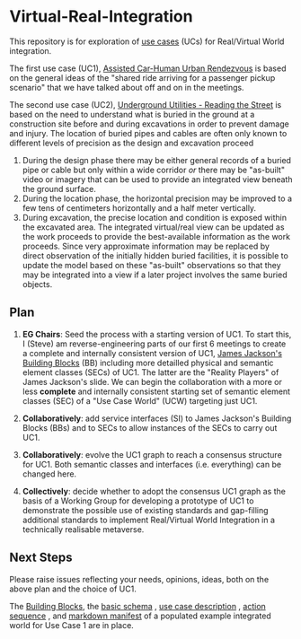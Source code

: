 # Virtual-Real-Integration

This repository is for exploration of [use cases](https://github.com/MetaverseStandards/Virtual-Real-Integration/blob/main/src/readme.md) (UCs) for Real/Virtual World integration. 

The first use case (UC1), [Assisted Car-Human Urban Rendezvous](https://github.com/MetaverseStandards/Virtual-Real-Integration/blob/main/src/UC1/readme.md) is based on the general ideas of the "shared ride arriving for a passenger pickup scenario" that we have talked about off and on in the meetings. 

The second use case (UC2), [Underground Utilities - Reading the Street](https://github.com/MetaverseStandards/Virtual-Real-Integration/tree/main/src/UC2) is based on the need to understand what is buried in the ground at a construction site before and during excavations in order to prevent damage and injury. The location of buried pipes and cables are often only known  to different levels of precision as the design and excavation proceed
1. During the design phase there may be either general records of a buried pipe or cable but only within a wide corridor _or_ there may be "as-built" video or imagery that can be used to provide an integrated view beneath the ground surface.
2. During the location phase, the horizontal precision may be improved to a few tens of centimeters horizontally and a half meter vertically.
3. During excavation, the precise location and condition is exposed within the excavated area.
The integrated virtual/real view can be updated as the work proceeds to provide the best-available information as the work proceeds. Since very approximate information may be replaced by direct observation of the initially hidden buried facilities, it is possible to update the model based on these "as-built" observations so that they may be integrated into a view if a later project involves the same buried objects.
 

## Plan



1. **EG Chairs**: Seed the process with a starting version of UC1. To start this, I (Steve) am reverse-engineering parts of our first 6 meetings to create a complete and internally consistent version of UC1, [James Jackson's Building Blocks](https://github.com/MetaverseStandards/Virtual-Real-Integration/tree/main/src/buildingblocks#readme) (BB) including more detailled physical and semantic element classes (SECs) of UC1.  The latter are the "Reality Players" of James Jackson's slide. We can begin the collaboration with a more or less **complete** and internally consistent starting set of semantic element classes (SEC) of a "Use Case World" (UCW) targeting just UC1.

2. **Collaboratively**: add service interfaces (SI) to James Jackson's Building Blocks (BBs) and to SECs to allow instances of the SECs to carry out UC1.  

3. **Collaboratively**: evolve the UC1 graph to reach a consensus structure for UC1. Both semantic classes and interfaces (i.e. everything) can be changed here.

4. **Collectively**: decide whether to adopt the consensus UC1 graph as the basis of a Working Group for developing a prototype of UC1 to demonstrate the possible use of existing standards and gap-filling additional standards to implement Real/Virtual World Integration in a technically realisable metaverse. 

## Next Steps

Please raise issues reflecting your needs, opinions, ideas, both on the above plan and the choice of UC1.

The [Building Blocks](https://github.com/MetaverseStandards/Virtual-Real-Integration/tree/main/src/buildingblocks#readme), the [basic schema](https://github.com/MetaverseStandards/Virtual-Real-Integration/tree/main/src/UC1/world) , [use case description](https://github.com/MetaverseStandards/Virtual-Real-Integration/tree/main/src/UC1#readme) , [action sequence](https://github.com/MetaverseStandards/Virtual-Real-Integration/tree/main/src/UC1/sequence#readme) , and [markdown manifest](https://github.com/MetaverseStandards/Virtual-Real-Integration/blob/main/src/UC1/world/integrated/integrated.md) of a populated example integrated world for Use Case 1 are in place. 
